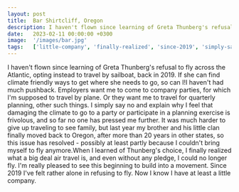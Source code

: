 ```yaml
---
layout: post
title:  Bar Shirtcliff, Oregon
description: I haven't flown since learning of Greta Thunberg's refusal to fly across the Atlantic, opting instead to travel by sailboat, back in 2019. If she can ...
date:   2023-02-11 00:00:00 +0300
image:  '/images/bar.jpg'
tags:   ['little-company', 'finally-realized', 'since-2019', 'simply-say', 'really-pleased', 'quarterly-planning', 'planning-exercise', 'opting-instead']
---
```

I haven't flown since learning of Greta Thunberg's refusal to fly across the Atlantic, opting instead to travel by sailboat, back in 2019. If she can find climate friendly ways to get where she needs to go, so can I!I haven't had much pushback. Employers want me to come to company parties, for which I'm supposed to travel by plane. Or they want me to travel for quarterly planning, other such things. I simply say no and explain why I feel that damaging the climate to go to a party or participate in a planning exercise is frivolous, and so far no one has pressed me further. It was much harder to give up traveling to see family, but last year my brother and his little clan finally moved back to Oregon, after more than 20 years in other states, so this issue has resolved - possibly at least partly because I couldn't bring myself to fly anymore.When I learned of Thunberg's choice, I finally realized what a big deal air travel is, and even without any pledge, I could no longer fly. I'm really pleased to see this beginning to build into a movement. Since 2019 I've felt rather alone in refusing to fly. Now I know I have at least a little company.


